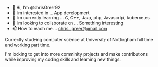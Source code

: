 - 👋 Hi, I’m @chrisGreer92
- 👀 I’m interested in ... App development
- 🌱 I’m currently learning ... C, C++, Java, php, Javascript, kubernetes
- 💞️ I’m looking to collaborate on ... Something interesting
- 📫 How to reach me ... chris.i.greer@gmail.com

Currently studying computer science at University of Nottingham full time and working part time. 

I'm looking to get into more comminity projects and make contributions while improving my coding skills and learning new things.

<!---
chrisGreer92/chrisGreer92 is a ✨ special ✨ repository because its `README.md` (this file) appears on your GitHub profile.
You can click the Preview link to take a look at your changes.
--->

